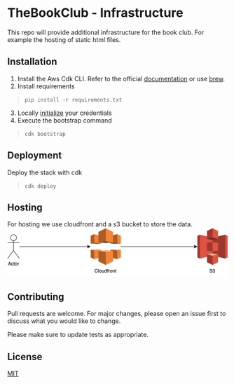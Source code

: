 # TheBookClub - Infrastructure

This repo will provide additional infrastructure for the book club.
For example the hosting of static html files.

## Installation

1. Install the Aws Cdk CLI. Refer to the official [documentation](https://docs.aws.amazon.com/cdk/v2/guide/cli.html) or use [brew](https://formulae.brew.sh/formula/aws-cdk).
2. Install requirements
>```
>pip install -r requirements.txt 
>```
3. Locally [initialize](https://docs.aws.amazon.com/cli/latest/userguide/cli-configure-files.html) your credentials
4. Execute the bootstrap command
>```
>cdk bootstrap
>```

## Deployment
Deploy the stack with cdk
>```
>cdk deploy
>```

## Hosting
For hosting we use cloudfront and a s3 bucket to store the data.
![Hosting](./docu/img/hosting.drawio.png)



## Contributing
Pull requests are welcome. For major changes, please open an issue first to discuss what you would like to change.

Please make sure to update tests as appropriate.

## License
[MIT](https://choosealicense.com/licenses/mit/)